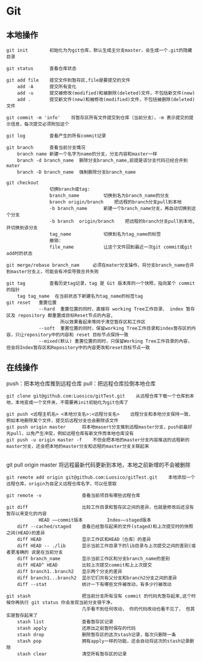 # Git

## 本地操作
	git init  		初始化为为git仓库，默认生成主分支master，会生成一个.git的隐藏目录
	
	git status  	查看仓库状态
	
	git add file	提交文件到暂存区,file是要提交的文件
		add -A		提交所有变化
		add -u		提交被修改(modified)和被删除(deleted)文件，不包括新文件(new)
		add .		提交新文件(new)和被修改(modified)文件，不包括被删除(deleted)文件
	
	git commit -m 'info' 	将暂存区所有文件提交到仓库（当前分支），-m 表示提交的提示信息，每次提交必须附加这个
	
	git log			查看产生的所有commit记录
	
	git branch		查看当前分支情况
		branch name 新建一个名字为name的分支，分支内容和master一样
		branch -d branch_name  删除分支branch_name,前提是该分支代码已经合并到mater
		branch -D branch_name  强制删除分支branch_name
	
	git checkout  	
				 	切换branch或tag:
					branch_name  	  	切换到名为branch_name的分支
					branch origin/branch	把远程的branch分支pull到本地
					-b branch_name  	新建一个branch_name分支，再自动切换到这个分支
					-b branch  origin/branch	把远程的branch分支pull到本地,并切换到该分支
				 	tag_name		  	切换到名为tag_name的标签
					撤销:
					file_name			让这个文件回到最近一次git commit或git add时的状态
				 
	git merge/rebase branch_nam 	必须在mater分支操作，将分支branch_name合并到master分支上，可能会有冲突导致合并失败
	
	git tag 		查看历史tag记录，tag 是 Git 版本库的一个快照，指向某个 commit 的指针
		tag tag_name  在当前状态下新建名为tag_name的标签tag
	git reset	重置位置
				--hard	重置位置的同时，直接将 working Tree工作目录、 index 暂存区及 repository 都重置成目标Reset节点的內容,
						所以效果看起来等同于清空暂存区和工作区
				--soft	重置位置的同时，保留working Tree工作目录和index暂存区的内容，只让repository中的内容和 reset 目标节点保持一致
				--mixed(默认)	重置位置的同时，只保留Working Tree工作目录的內容，但会将Index暂存区和Repository中的內容更改和reset目标节点一致

## 在线操作
push：把本地仓库推到远程仓库
pull：把远程仓库拉倒本地仓库

	git clone git@github.com:Luosico/gitTest.git    从远程仓库下载一个仓库到本地，本地变成一个文件夹，不需要再init初始化为git仓库了
	
	git push <远程主机名> <本地分支名>:<远程分支名>	远程分支和本地分支保持一致，例如本地删除某个文件，提交后远程分支也会删除该文件
	git push origin master		将本地masert分支推到远程master分支，push前最好先pull，以免产生冲突，例如远程仓库有新文件而本地仓库没有
	git push -u origin master -f 	不但会把本地的master分支内容推送的远程新的master分支，还会把本地的master分支和远程的master分支关联起来


​	
	git pull origin master 		将远程最新代码更新到本地，本地之前新增的不会被删除
	
	git remote add origin git@github.com:Luosico/gitTest.git	本地添加一个远程仓库，origin为自定义远程仓库名字，可以任意取
	
	git remote -v				查看当前项目有哪些远程仓库
	
	git diff					比较工作目录和暂存区之间的差异，也就是修改后还没有暂存以来变化的内容
				HEAD ——commit版本         Index——staged版本
		diff --cached/staged	查看已经暂存起来的文件(staged)和上次提交时的快照之间(HEAD)的差异
		diff HEAD				显示工作区和HEAD（仓库）的差异
		diff HEAD -- ./lib 		显示当前工作目录下的lib目录与上次提交之间的差别(或者更准确的 说是在当前分支
		diff branch_name		显示当前工作区和分支branch_name的差别
		diff HEAD^ HEAD 		比较上次提交commit和上上次提交
		diff branch1..branch2	显示两个分支的差异
		diff branch1...branch2	显示它们共有父分支和branch2分支之间的差异
		diff --stat				统计一下有哪些文件被改动，有多少行被改动
	
	git stash					把当前分支所有没有 commit 的代码先暂存起来,这个时候你再执行 git status 你会发现当前分支很干净，
								几乎看不到任何改动， 你的代码改动也看不见了， 但其实是暂存起来了
		stash list				查看暂存区记录
		stash apply				还原出之前暂时保存的代码
		stash drop				删除暂存区的这次stash记录，每次只删除一条
		stash pop				拥有apply一样的功能，还会自动将这次的stash记录删除
		stash clear				清空所有暂存区的记录